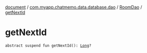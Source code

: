 [document](../../index.md) / [com.myapp.chatmemo.data.database.dao](../index.md) / [RoomDao](index.md) / [getNextId](./get-next-id.md)

# getNextId

`abstract suspend fun getNextId(): `[`Long`](https://kotlinlang.org/api/latest/jvm/stdlib/kotlin/-long/index.html)`?`